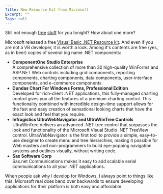 ```yaml
---
Title: New Resource Kit from Microsoft
Excerpt: ""
Tags: null
---
```

Still not enough <a href="http://weblogs.asp.net/mlafleur/posts/34587.aspx" target=_blank>free</a> <a href="http://weblogs.asp.net/mlafleur/posts/34590.aspx" target=_blank>stuff</a> for you tonight? How about one more?

Microsoft released a free <a href="http://msdn.microsoft.com/vbasic/vbrkit/default.aspx" target=_blank>Visual Basic .NET Resource kit</a>. And even if you are not a VB developer, it is worth a look. Among it's contents are free (yes, as in beer) copies of several big name .NET components:

<ul>
<li><b>ComponentOne Studio Enterprise<br /></b>A comprehensive collection of more than 30 high-quality WinForms and ASP.NET Web controls including grid components, reporting components, charting components, data components, user-interface components, and e-commerce components. </li>
<li><b>Dundas Chart For Windows Forms, Professional Edition<br /></b>Developed for rich-client .NET applications, this fully-managed charting control gives you all the features of a premium charting control. This functionality combined with incredible design-time support allows for the fast and easy creation of sensational looking charts that have the exact look and feel that you require. </li>
<li><b>Infragistics UltraWebNavigator and UltraWinTree Controls<br /></b>UltraWinTree delivers an advanced .NET tree control that surpasses the look and functionality of the Microsoft Visual Studio .NET TreeView control. UltraWebNavigator is the first tool to provide a simple, easy-to-use designer to create menu and tree hierarchies, making it possible for Web masters and non-programmers to build eye-popping navigation systems and outlines visually, without writing code. </li>
<li><b>Sax Software Corp<br /></b>Sax.net Communications makes it easy to add scalable serial communications to all your .NET applications. </li></ul>
When people ask why I develop for Windows, I always point to things like this. Microsoft real does bend over backwards to ensure developing applications for their platform is both easy and affordable. 
